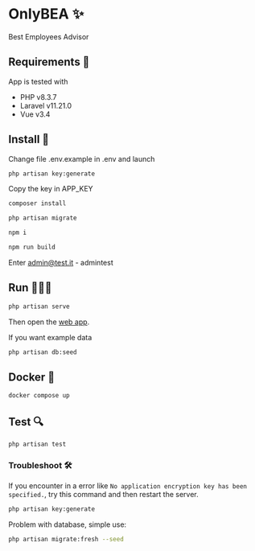 # OnlyBEA ✨

Best Employees Advisor

## Requirements 🤖

App is tested with

- PHP v8.3.7
- Laravel v11.21.0
- Vue v3.4

## Install 💾

Change file .env.example in .env and launch

```bash
php artisan key:generate
```

Copy the key in APP_KEY

```bash
composer install

php artisan migrate

npm i

npm run build
```

Enter admin@test.it - admintest

## Run 🏃🏻‍♂️

```bash
php artisan serve
```

Then open the [web app](http://localhost:8000/).

If you want example data

```bash
php artisan db:seed
```

## Docker 🐳

```bash
docker compose up
```

## Test 🔍

```bash
php artisan test
```

### Troubleshoot 🛠️

If you encounter in a error like `No application encryption key has been specified.`, try this command and then restart the server.

```bash
php artisan key:generate
```

Problem with database, simple use:

```bash
php artisan migrate:fresh --seed
```

